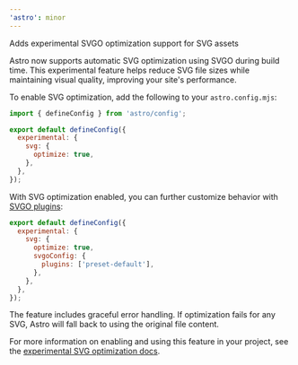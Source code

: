 ```yaml
---
'astro': minor
---
```


Adds experimental SVGO optimization support for SVG assets

Astro now supports automatic SVG optimization using SVGO during build time. This experimental feature helps reduce SVG file sizes while maintaining visual quality, improving your site's performance.

To enable SVG optimization, add the following to your `astro.config.mjs`:
```js
import { defineConfig } from 'astro/config';

export default defineConfig({
  experimental: {
    svg: {
      optimize: true,
    },
  },
});
```

With SVG optimization enabled, you can further customize behavior with [SVGO plugins](https://svgo.dev/docs/plugins/):

```js
export default defineConfig({
  experimental: {
    svg: {
      optimize: true,
      svgoConfig: {
        plugins: ['preset-default'],
      },
    },
  },
});
```

The feature includes graceful error handling. If optimization fails for any SVG, Astro will fall back to using the original file content.

For more information on enabling and using this feature in your project, see the [experimental SVG optimization docs](https://docs.astro.build/en/reference/experimental-flags/svg-optimization/).
